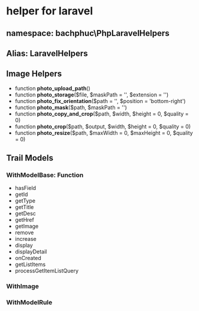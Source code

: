 # **helper for laravel**

## namespace: bachphuc\PhpLaravelHelpers

## Alias: **LaravelHelpers**

## Image Helpers

- function **photo_upload_path**()
- function **photo_storage**($file, $maskPath = '', $extension = '')
- function **photo_fix_orientation**($path = '', $position = 'bottom-right')
- function **photo_mask**($path, $maskPath = '')
- function **photo_copy_and_crop**($path, $width, $height = 0, $quality = 0)
- function **photo_crop**($path, $output, $width, $height = 0, $quality = 0)
- function **photo_resize**($path, $maxWidth = 0, $maxHeight = 0, $quality = 0)

## Trail Models

### WithModelBase: Function
- hasField
- getId
- getType
- getTitle
- getDesc
- getHref
- getImage
- remove
- increase
- display
- displayDetail
- onCreated
- getListItems
- processGetItemListQuery

### WithImage
### WithModelRule